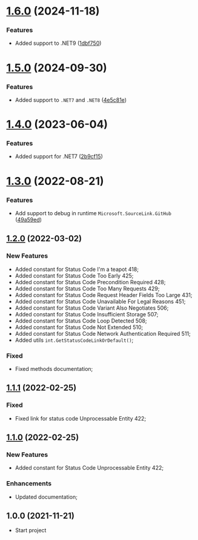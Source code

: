 # [1.6.0](https://github.com/TechNobre/PowerUtils.Net.Primitives/compare/v1.5.0...v1.6.0) (2024-11-18)


### Features

* Added support to .NET9 ([1dbf750](https://github.com/TechNobre/PowerUtils.Net.Primitives/commit/1dbf7500131811d700b45112f3c10b8fbf3cd22a))

# [1.5.0](https://github.com/TechNobre/PowerUtils.Net.Primitives/compare/v1.4.0...v1.5.0) (2024-09-30)


### Features

* Added support to `.NET7` and `.NET8` ([4e5c81e](https://github.com/TechNobre/PowerUtils.Net.Primitives/commit/4e5c81e2a48a63a8ae26fc7d4018cd4ad4d0e531))

# [1.4.0](https://github.com/TechNobre/PowerUtils.Net.Primitives/compare/v1.3.0...v1.4.0) (2023-06-04)


### Features

* Added support for .NET7 ([2b9cf15](https://github.com/TechNobre/PowerUtils.Net.Primitives/commit/2b9cf15dd42276274d832fb632febba5015be9e0))

# [1.3.0](https://github.com/TechNobre/PowerUtils.Net.Primitives/compare/v1.2.0...v1.3.0) (2022-08-21)


### Features

* Add support to debug in runtime `Microsoft.SourceLink.GitHub` ([49a59ed](https://github.com/TechNobre/PowerUtils.Net.Primitives/commit/49a59edc3bf682fcea3a1138684a764737d162bd))

## [1.2.0](https://github.com/TechNobre/PowerUtils.Net.Primitives/compare/v1.1.1...v1.2.0) (2022-03-02)


### New Features

- Added constant for Status Code I'm a teapot 418;
- Added constant for Status Code Too Early 425;
- Added constant for Status Code Precondition Required 428;
- Added constant for Status Code Too Many Requests 429;
- Added constant for Status Code Request Header Fields Too Large 431;
- Added constant for Status Code Unavailable For Legal Reasons 451;
- Added constant for Status Code Variant Also Negotiates 506;
- Added constant for Status Code Insufficient Storage 507;
- Added constant for Status Code Loop Detected 508;
- Added constant for Status Code Not Extended 510;
- Added constant for Status Code Network Authentication Required 511;
- Added utils `int.GetStatusCodeLinkOrDefault()`;


### Fixed

- Fixed methods documentation;




## [1.1.1](https://github.com/TechNobre/PowerUtils.Net.Primitives/compare/v1.1.0...v1.1.1) (2022-02-25)


### Fixed

- Fixed link for status code Unprocessable Entity 422;




## [1.1.0](https://github.com/TechNobre/PowerUtils.Net.Primitives/compare/v1.0.0...v1.1.0) (2022-02-25)


### New Features

- Added constant for Status Code Unprocessable Entity 422;


### Enhancements

- Updated documentation;




## 1.0.0 (2021-11-21)

- Start project
